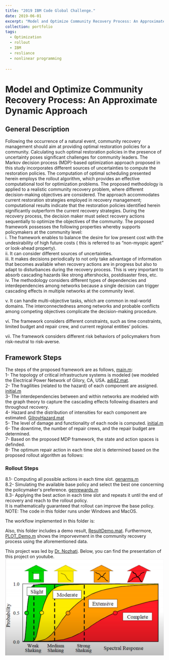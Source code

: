 ```yaml
---
title: "2019 IBM Code Global Challenge."
date: 2019-06-01
excerpt: "Model and Optimize Community Recovery Process: An Approximate Dynamic Approach. <br/><img src='/images/IBM/presentation.png' width='500'>"
collection: portfolio
tags:
  - Optimization
  - rollout
  - IBM
  - resliance
  - nonlinear programming
  
---
```


# Model and Optimize Community Recovery Process: An Approximate Dynamic Approach

## General Description
Following the occurrence of a natural event, community recovery management should aim at providing optimal restoration policies for a community. Calculating such optimal restoration policies in the presence of uncertainty poses significant challenges for community leaders. The Markov decision process (MDP)-based optimization approach proposed in this study incorporates different sources of uncertainties to compute the restoration policies. The computation of optimal scheduling presented herein employs the rollout algorithm, which provides an effective computational tool for optimization problems. The proposed methodology is applied to a realistic community recovery problem, where different decision-making objectives are considered. The approach accommodates current restoration strategies employed in recovery management; computational results indicate that the restoration policies identified herein significantly outperform the current recovery strategies.
During the recovery process, the decision maker must select recovery actions sequentially to optimize the objectives of the community. The proposed framework possesses the following properties whereby supports policymakers at the community level:  
i.    The framework enables to balance the desire for low present cost with the undesirability of high future costs ( this is referred to as “non-myopic agent” or look-ahead property).  
ii.    It can consider different sources of uncertainties.  
iii.    It makes decisions periodically to not only take advantage of information that becomes available when recovery actions are in progress but also to adapt to disturbances during the recovery process. This is very important to absorb cascading hazards like strong aftershocks, postdisaster fires, etc.  
iv.    The methodology considers different types of dependencies and interdependencies among networks because a single decision can trigger cascading effects in multiple networks at the community level.  

v.   It can handle multi-objective tasks, which are common in real-world domains. The interconnectedness among networks and probable conflicts among competing objectives complicate the decision-making procedure.  

vi.    The framework considers different constraints, such as time constraints, limited budget and repair crew, and current regional entities’ policies.   

vii. The framework considers different risk behaviors of policymakers from risk-neutral to risk-averse.  

## Framework Steps
The steps of the proposed framework are as follows, 
[main.m](https://github.com/smvazirizade/IBM-Challenge/blob/master/Main%20Script/main.m):  
1- The topology of critical infrastructure systems is modeled (we modeled the Electrical Power Network of Gilory, CA, USA. 
[adj42.mat](https://github.com/smvazirizade/IBM-Challenge/blob/master/Main%20Script/Input/adj42.mat).  
2- The fragilities (related to the hazard) of each component are assigned. 
[initial.m](https://github.com/smvazirizade/IBM-Challenge/blob/master/Main%20Script/initial.m)  
3- The interdependencies between and within networks are modeled with the graph theory to capture the cascading effects following disasters and throughout recovery.  
4- Hazard and the distribution of intensities for each component are estimated.
[GilroyHazard.mat](https://github.com/smvazirizade/IBM-Challenge/blob/master/Main%20Script/Input/GilroyHazard.mat)  
5- The level of damage and functionality of each node is computed. 
[initial.m](https://github.com/smvazirizade/IBM-Challenge/blob/master/Main%20Script/initial.m)   
6- The downtime, the number of repair crews, and the repair budget are determined.   
7- Based on the proposed MDP framework, the state and action spaces is definded.   
8- The optimum repair action in each time slot is determined based on the proposed rollout algorithm as follows: 
### Rollout Steps 
8.1- Computing all possible actions in each time slot. 
[genarms.m](https://github.com/smvazirizade/IBM-Challenge/blob/master/Main%20Script/genarms.m)    
8.2- Simulating the available base policy and select the best one concerning the policymaker's preference. 
[genrewards.m](https://github.com/smvazirizade/IBM-Challenge/blob/master/Main%20Script/genrewards.m)  
8.3- Applying the best action in each time slot and repeats it until the end of recovery and reach to the rollout policy.  
It is mathematically guaranteed that rollout can improve the base policy.  
NOTE: The code in this folder runs under Windows and MacOS.  

The workflow implemented in this folder is:


Also, this folder includes a demo result, 
[ResultDemo.mat](https://github.com/smvazirizade/IBM-Challenge/tree/master/Main%20Script/Output). Furthermore, 
[PLOT_Demo.m](https://github.com/smvazirizade/IBM-Challenge/blob/master/Main%20Script/PLOT_Demo.m) shows the imporvevment in the community recovery process using the aforementioned data.  

This project was led by [Dr. Nozhati](https://scholar.google.com/citations?user=nXJpkpMAAAAJ&hl=en). Below, you can find the presentation of this project on youtube.   
[![IMAGE ALT TEXT](/images/IBM/presentation.png)](https://www.youtube.com/watch?v=mXxlLU3b0lw "Model and Optimize Community Recovery Process: An Approximate Dynamic Approach")